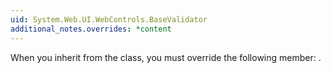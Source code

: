 ```yaml
---
uid: System.Web.UI.WebControls.BaseValidator
additional_notes.overrides: *content
---
```


<p>When you inherit from the <xref href="System.Web.UI.WebControls.BaseValidator"></xref> class, you must override the following member: <xref href="System.Web.UI.WebControls.BaseValidator.EvaluateIsValid"></xref>.</p>


